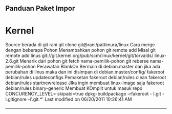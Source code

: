 ## Panduan Paket Impor
# Kernel
Source berada di git rani
git clone git@rani/pattimura/linux
Cara merge dengan beberapa Pohon
     Menambahkan pohon
     git remote add <nama-pemilik-pohon> <tautan-pohon>
Misal
git remote add linus git://git.kernel.org/pub/scm/linux/kernel/git/torvalds/
linux-2.6.git
     Menarik dari pohon
git fetch nama-pemilik-pohon
git reberse nama-pemilik-pohon
Perawatan BlankOn
Bermain di debian.master
dan jika ada perubahan di linus maka dan ini disimpan di debian.master/config/
fakeroot debian/rules updateconfigs
Pemaketan
fakeroot debian/rules clean
fakeroot debian/rules startnewrelease
JIka ingin membuat linux-image saja
fakeroot debian/rules binary-generic
Membuat KOmplit untuk masuk repo
CONCURENCY_LEVEL=<jumlah-prosesor> skipabi=true dpkg-buildpackage -rfakeroot  -
I.git -I.gitignore -i'\.git.*'
Last modified on 06/20/2011 10:26:41 AM
#### 
    
 
 
 
 
 
---
 
